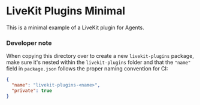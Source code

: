 # LiveKit Plugins Minimal

This is a minimal example of a LiveKit plugin for Agents.

### Developer note

When copying this directory over to create a new `livekit-plugins` package, make sure it's nested within the `livekit-plugins` folder and that the `"name"` field in `package.json` follows the proper naming convention for CI:

```json
{
  "name": "livekit-plugins-<name>",
  "private": true
}
```
